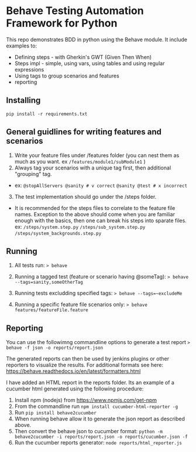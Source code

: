 # Behave Testing Automation Framework for Python

This repo demonstrates BDD in python using the Behave module.
It include examples to:

- Defining steps - with Gherkin's GWT (Given Then When)
- Steps impl - simple, using vars, using tables and using regular expressions
- Using tags to group scenarios and features
- reporting

## Installing

    pip install -r requirements.txt

## General guidlines for writing features and scenarios

1. Write your feature files under /features folder (you can nest them as much as you want. ex `/features/module1/subModule1` )
2. Always tag your scenarios with a unique tag first, then additional "grouping" tag.

- ex:
  `@stopAllServers @sanity # v correct`
  `@sanity @test # x incorrect`

3. The test implementation should go under the /steps folder.

- It is recommended for the steps files to correlate to the feature file names.
  Exception to the above should come when you are familiar enough with the basics, then
  one can break his steps into sparate files. ex:
  `/steps/system.step.py`
  `/steps/sub_system.step.py`
  `/steps/system_backgrounds.step.py`

## Running

1. All tests run:
   `> behave`

2. Running a tagged test (feature or scenario having @someTag):
   `> behave --tags=sanity,someOtherTag`

3. Running tests excludding specified tags:
   `> behave --tags=~excludeMe`

4. Running a specific feature file scenarios only:
   `> behave features/featureFile.feature`

## Reporting

You can use the followimng commandline options to generate a test report
`> behave -f json -o reports/report.json`

The generated reports can then be used by jenkins plugins or other reporters to visualize the results.
For additional formats see here: https://behave.readthedocs.io/en/latest/formatters.html

I have added an HTML report in the reports folder. Its an example of a cucumber html generated using the following procedure:

1. Install npm (nodejs) from https://www.npmjs.com/get-npm
2. From the commandline run `npm install cucumber-html-reporter -g`
3. Run `pip install behave2cucumber`
4. When running behave allow it to generate the json report as described above.
5. Then convert the behave json to cucumber format:
   `python -m behave2cucumber -i reports/report.json -o reports/cucumber.json -f`
6. Run the cucumber reports generator:
   `node reports/html_reporter.js`
